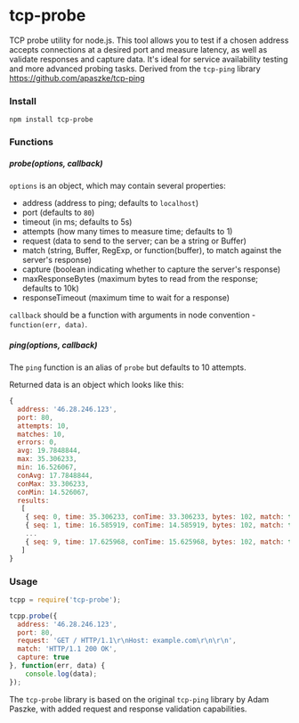 tcp-probe
=========

TCP probe utility for node.js. This tool allows you to test if a chosen address accepts connections at a desired port and measure latency, as well as validate responses and capture data. It's ideal for service availability testing and more advanced probing tasks. Derived from the `tcp-ping` library https://github.com/apaszke/tcp-ping

### Install

```
npm install tcp-probe
```

### Functions

##### probe(options, callback)

`options` is an object, which may contain several properties:

* address (address to ping; defaults to `localhost`)
* port (defaults to `80`)
* timeout (in ms; defaults to 5s)
* attempts (how many times to measure time; defaults to 1)
* request (data to send to the server; can be a string or Buffer)
* match (string, Buffer, RegExp, or function(buffer), to match against the server's response)
* capture (boolean indicating whether to capture the server's response)
* maxResponseBytes (maximum bytes to read from the response; defaults to 10k)
* responseTimeout (maximum time to wait for a response)

`callback` should be a function with arguments in node convention - `function(err, data)`.

##### ping(options, callback)

The `ping` function is an alias of `probe` but defaults to 10 attempts.

Returned data is an object which looks like this:
```javascript
{
  address: '46.28.246.123',
  port: 80,
  attempts: 10,
  matches: 10,
  errors: 0,
  avg: 19.7848844,
  max: 35.306233,
  min: 16.526067,
  conAvg: 17.7848844,
  conMax: 33.306233,
  conMin: 14.526067,
  results:
   [
    { seq: 0, time: 35.306233, conTime: 33.306233, bytes: 102, match: true },
    { seq: 1, time: 16.585919, conTime: 14.585919, bytes: 102, match: true },
    ...
    { seq: 9, time: 17.625968, conTime: 15.625968, bytes: 102, match: true }
   ]
}
```

### Usage

```javascript
tcpp = require('tcp-probe');

tcpp.probe({
  address: '46.28.246.123',
  port: 80,
  request: 'GET / HTTP/1.1\r\nHost: example.com\r\n\r\n',
  match: 'HTTP/1.1 200 OK',
  capture: true
}, function(err, data) {
    console.log(data);
});

```

The `tcp-probe` library is based on the original `tcp-ping` library by Adam Paszke, with added request and response validation capabilities.

